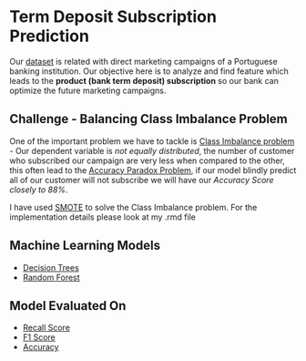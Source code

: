 # Term Deposit Subscription Prediction
Our [dataset](https://archive.ics.uci.edu/ml/datasets/bank+marketing) is related with direct marketing campaigns of a Portuguese banking institution. Our objective here is to analyze and find feature which leads to the **product (bank term deposit) subscription** so our bank can optimize the future marketing campaigns.

## Challenge - Balancing Class Imbalance Problem
One of the important problem we have to tackle is [Class Imbalance problem](http://www.chioka.in/class-imbalance-problem/) - Our dependent variable is *not equally distributed*, the number of customer who subscribed our campaign are very less when compared to the other, this often lead to the [Accuracy Paradox Problem](https://en.wikipedia.org/wiki/Accuracy_paradox), if our model blindly predict all of our customer will not subscribe we will have our *Accuracy Score closely to 88%*.

I have used [SMOTE](https://arxiv.org/pdf/1106.1813.pdf) to solve the Class Imbalance problem. For the implementation details please look at my .rmd file

## Machine Learning Models
- [Decision Trees](https://www.analyticsvidhya.com/blog/2016/04/complete-tutorial-tree-based-modeling-scratch-in-python/)
- [Random Forest](https://www.analyticsvidhya.com/blog/2016/04/complete-tutorial-tree-based-modeling-scratch-in-python/)

## Model Evaluated On
- [Recall Score](https://en.wikipedia.org/wiki/Precision_and_recall)
- [F1 Score](https://en.wikipedia.org/wiki/F1_score)
- [Accuracy](https://en.wikipedia.org/wiki/Precision_and_recall)
